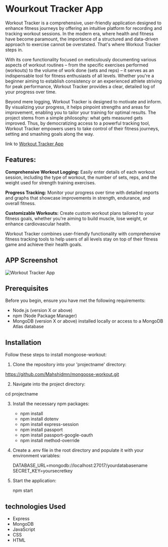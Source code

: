 # Wourkout Tracker App

Workout Tracker is a comprehensive, user-friendly application designed to enhance fitness journeys by offering an intuitive platform for recording and tracking workout sessions. In the modern era, where health and fitness have become paramount, the importance of a structured and data-driven approach to exercise cannot be overstated. That's where Workout Tracker steps in.

With its core functionality focused on meticulously documenting various aspects of workout routines – from the specific exercises performed (workouts) to the volume of work done (sets and reps) – it serves as an indispensable tool for fitness enthusiasts of all levels. Whether you're a beginner aiming to establish consistency or an experienced athlete striving for peak performance, Workout Tracker provides a clear, detailed log of your progress over time.

Beyond mere logging, Workout Tracker is designed to motivate and inform. By visualizing your progress, it helps pinpoint strengths and areas for improvement, enabling you to tailor your training for optimal results. The project stems from a simple philosophy: what gets measured gets improved. Thus, by democratizing access to a powerful tracking tool, Workout Tracker empowers users to take control of their fitness journeys, setting and smashing goals along the way.

link to [Workout Tracker App](https://workout-track-7240a88aec9d.herokuapp.com/)

## Features:

**Comprehensive Workout Logging:** Easily enter details of each workout session, including the type of workout, the number of sets, reps, and the weight used for strength training exercises.

**Progress Tracking:** Monitor your progress over time with detailed reports and graphs that showcase improvements in strength, endurance, and overall fitness.

**Customizable Workouts:** Create custom workout plans tailored to your fitness goals, whether you're aiming to build muscle, lose weight, or enhance cardiovascular health.

Workout Tracker combines user-friendly functionality with comprehensive fitness tracking tools to help users of all levels stay on top of their fitness game and achieve their health goals.

## APP Screenshot

![Workout Tracker App](https://i.imgur.com/KZATqGz.png)


## Prerequisites

Before you begin, ensure you have met the following requirements:

* Node.js (version X or above)
* npm (Node Package Manager)
* MongoDB (version X or above) installed locally or access to a MongoDB Atlas database

## Installation

Follow these steps to install mongoose-workout:

1. Clone the repository into your 'projectname' directory:


https://github.com/Mahshidmn/mongoose-workout.git

2. Navigate into the project directory:

cd projectname

3. Install the necessary npm packages:

     * npm install
     * npm install dotenv
     * npm install express-session
     * npm install passport
     * npm install passport-google-oauth
     * npm install method-override

4. Create a .env file in the root directory and populate it with your environment variables:

      DATABASE_URL=mongodb://localhost:27017/yourdatabasename
      SECRET_KEY=yoursecretkey

5. Start the application:

      npm start

## technologies Used

* Express
* MongoDB
* JavaScript
* CSS
* HTML



